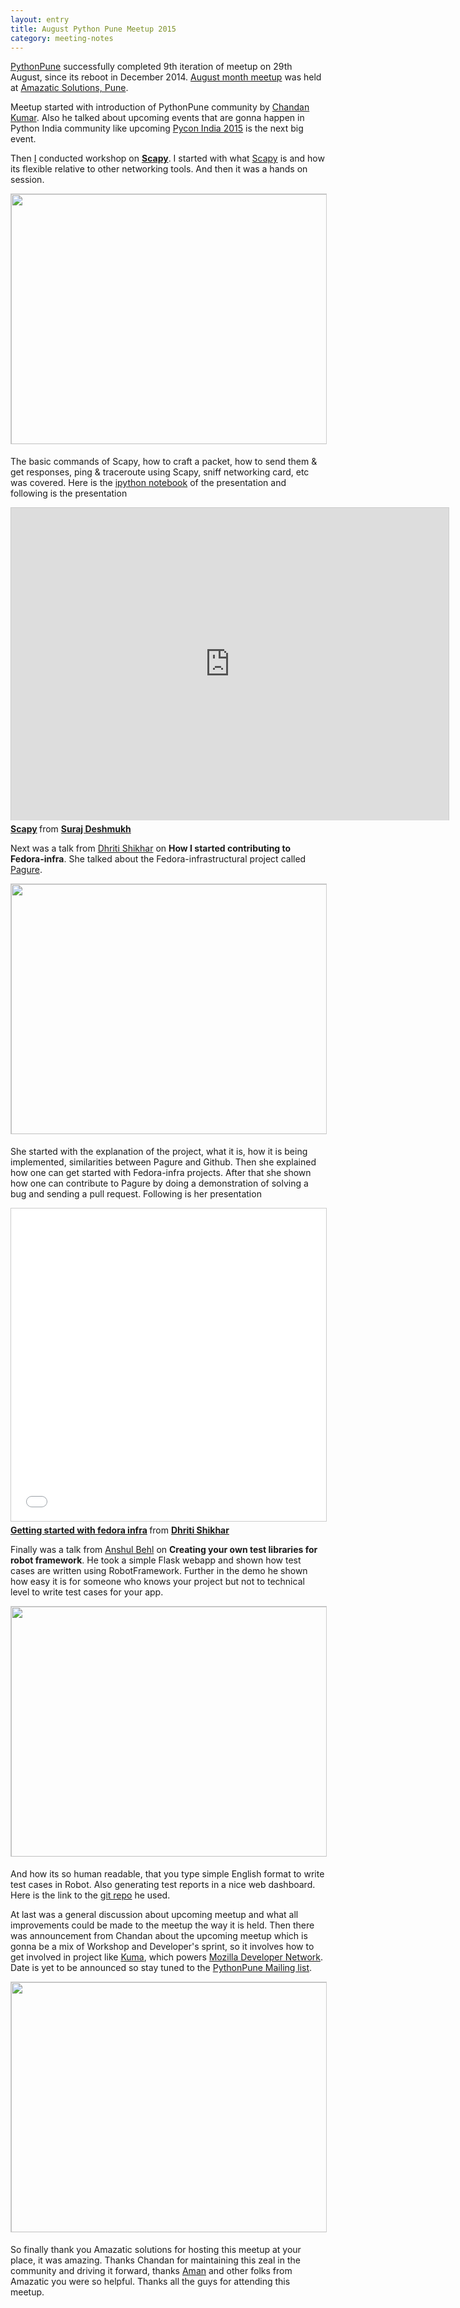 ```yaml
---
layout: entry
title: August Python Pune Meetup 2015
category: meeting-notes
---
```


[PythonPune](http://www.meetup.com/PythonPune/) successfully completed 9th iteration of meetup on 29th August, since its reboot in December 2014. [August month meetup](http://www.meetup.com/PythonPune/events/224686182/) was held at [Amazatic Solutions, Pune](http://maps.google.com/maps?f=q&hl=en&q=Office+%23+712%2C+713+%26+716+Spot+18+Mall%2C+Jagtap+Dairy+Chowk%2C+Pimple+Saudagar+%2C+Pune%2C+in).


Meetup started with introduction of PythonPune community by [Chandan Kumar](https://twitter.com/ciypro/). Also he talked about upcoming events that are gonna happen in Python India community like upcoming [Pycon India 2015](https://in.pycon.org/2015/) is the next big event. 


Then [I](https://twitter.com/surajssd009005) conducted workshop on **[Scapy](https://bitbucket.org/secdev/scapy/wiki/Home)**. I started with what [Scapy](http://www.secdev.org/projects/scapy/doc/index.html) is and how its flexible relative to other networking tools. And then it was a hands on session.


<img src="https://fbcdn-sphotos-a-a.akamaihd.net/hphotos-ak-xpf1/v/t1.0-9/11913976_1179849228699314_926789091768421608_n.jpg?oh=119064421485a4b133c552e8c8291662&oe=56602F28&__gda__=1449918786_484209e2889e7fcfb55695ea734d3153" width="700" 
height="400" style="border:1px solid #CCC;border-width:1px 1px 0;margin-bottom:5px">

The basic commands of Scapy, how to craft a packet, how to send them & get responses, ping & traceroute using Scapy, sniff networking card, etc was covered. Here is the [ipython notebook](https://github.com/surajssd/blog_post/blob/master/talks/Scapy_20150829_python_pune.ipynb) of the presentation and following is the presentation

<iframe src="https://nbviewer.jupyter.org/format/slides/github/surajssd/blog_post/blob/master/talks/Scapy_20150829_python_pune.ipynb#/" width="700" height="500" frameborder="0" marginwidth="0" marginheight="0" scrolling="no" 
style="border:1px solid #CCC;border-width:1px 1px 0;margin-bottom:5px" 
allowfullscreen="true"> </iframe> <div style="margin-bottom:5px"> <strong> <a href="https://nbviewer.jupyter.org/format/slides/github/surajssd/blog_post/blob/master/talks/Scapy_20150829_python_pune.ipynb#/" title="Scapy" target="_blank">Scapy</a> </strong> from <strong><a href="https://deshmukhsuraj.wordpress.com/" target="_blank">Suraj Deshmukh</a></strong> </div>


Next was a talk from [Dhriti Shikhar](https://twitter.com/DhritiShikhar) on **How I started contributing to Fedora-infra**. She talked about the Fedora-infrastructural project called [Pagure](https://pagure.io/pagure).

<img src="https://fbcdn-sphotos-g-a.akamaihd.net/hphotos-ak-xtf1/v/t1.0-9/11951959_1179849172032653_2382701153490299240_n.jpg?oh=d135b906711ef5ee2a1938054eb027f1&oe=566E3C14&__gda__=1450142908_3d2d29d8d640ebd6a72b7926ca2a83b5" width="700" height="400" style="border:1px solid #CCC;border-width:1px 1px 0;margin-bottom:5px">

She started with the explanation of the project, what it is, how it is being implemented, similarities between Pagure and Github. Then she explained how one can get started with Fedora-infra projects. After that she shown how one can contribute to Pagure by doing a demonstration of solving a bug and sending a pull request. Following is her presentation

<iframe src="//www.slideshare.net/slideshow/embed_code/key/sjFA2L6b64awhM" width="700" height="500" frameborder="0" marginwidth="0" marginheight="0" scrolling="no" style="border:1px solid #CCC; border-width:1px; margin-bottom:5px; max-width: 100%;" allowfullscreen> </iframe> <div style="margin-bottom:5px"> <strong> <a href="//www.slideshare.net/DhritiShikhar/getting-started-with-fedora-infra-52205148" title="Getting started with fedora infra" target="_blank">Getting started with fedora infra</a> </strong> from <strong><a href="//www.slideshare.net/DhritiShikhar" target="_blank">Dhriti Shikhar</a></strong> </div>


Finally was a talk from [Anshul Behl](https://twitter.com/anshul_behl) on **Creating your own test libraries for robot framework**. He took a simple Flask webapp and shown how test cases are written using RobotFramework. Further in the demo he shown how easy it is for someone who knows your project but not to technical level to write test cases for your app.

<img src="https://fbcdn-sphotos-h-a.akamaihd.net/hphotos-ak-xap1/v/t1.0-9/11222289_1179849105365993_822716523242892483_n.jpg?oh=30ec0ac1dc56ad049d3e7aea1aed106e&oe=56823562&__gda__=1450587070_28b6f26417c79f04d90abcf7a2600d80" width="700" 
height="400" style="border:1px solid #CCC;border-width:1px 1px 0;margin-bottom:5px">

And how its so human readable, that you type simple English format to write test cases in Robot. Also generating test reports in a nice web dashboard. Here is the link to the [git repo](https://github.com/anshulbehl/pune_python_meetup) he used.


At last was a general discussion about upcoming meetup and what all improvements could be made to the meetup the way it is held. Then there was announcement from Chandan about the upcoming meetup which is gonna be a mix of Workshop and Developer's sprint, so it involves how to get involved in project like [Kuma](https://github.com/mozilla/kuma), which powers [Mozilla Developer Network](https://developer.mozilla.org/en-US/). Date is yet to be announced so stay tuned to the [PythonPune Mailing list](https://groups.google.com/forum/#!forum/pythonpune).


<img src="https://fbcdn-sphotos-b-a.akamaihd.net/hphotos-ak-xpf1/v/t1.0-9/11889664_1179849198699317_67793453791153942_n.jpg?oh=3cb76a7a990848ec91a333817b154131&oe=56773E03&__gda__=1450050242_57040a139475ea99801e4adabbb5e1c5" width="700" 
height="400" style="border:1px solid #CCC;border-width:1px 1px 0;margin-bottom:5px">


So finally thank you Amazatic solutions for hosting this meetup at your place, it was amazing. Thanks Chandan for maintaining this zeal in the community and driving it forward, thanks [Aman](http://www.amanjain.com/) and other folks from Amazatic you were so helpful. Thanks all the guys for attending this meetup.
